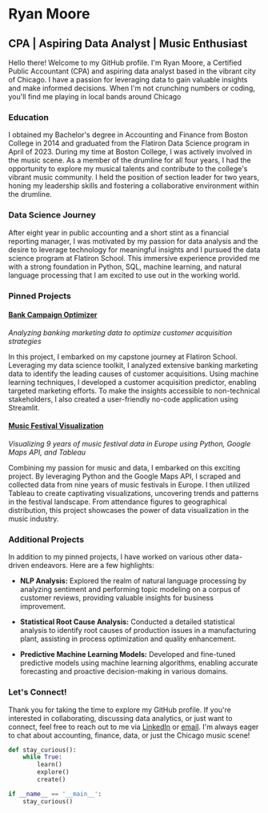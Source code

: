 # Ryan Moore

## CPA | Aspiring Data Analyst | Music Enthusiast

Hello there! Welcome to my GitHub profile. I'm Ryan Moore, a Certified Public Accountant (CPA) and aspiring data analyst based in the vibrant city of Chicago. I have a passion for leveraging data to gain valuable insights and make informed decisions. When I'm not crunching numbers or coding, you'll find me playing in local bands around Chicago

### Education

I obtained my Bachelor's degree in Accounting and Finance from Boston College in 2014 and graduated from the Flatiron Data Science program in April of 2023. During my time at Boston College, I was actively involved in the music scene. As a member of the drumline for all four years, I had the opportunity to explore my musical talents and contribute to the college's vibrant music community. I held the position of section leader for two years, honing my leadership skills and fostering a collaborative environment within the drumline.

### Data Science Journey

After eight year in public accounting and a short stint as a financial reporting manager, I was motivated by my passion for data analysis and the desire to leverage technology for meaningful insights and I pursued the data science program at Flatiron School. This immersive experience provided me with a strong foundation in Python, SQL, machine learning, and natural language processing that I am excited to use out in the working world. 

### Pinned Projects

#### [Bank Campaign Optimizer](https://github.com/mooreaz92/bank_campaign_optimizer)
*Analyzing banking marketing data to optimize customer acquisition strategies*

In this project, I embarked on my capstone journey at Flatiron School. Leveraging my data science toolkit, I analyzed extensive banking marketing data to identify the leading causes of customer acquisitions. Using machine learning techniques, I developed a customer acquisition predictor, enabling targeted marketing efforts. To make the insights accessible to non-technical stakeholders, I also created a user-friendly no-code application using Streamlit.

#### [Music Festival Visualization](https://github.com/mooreaz92/music_festival_viz_practice)
*Visualizing 9 years of music festival data in Europe using Python, Google Maps API, and Tableau*

Combining my passion for music and data, I embarked on this exciting project. By leveraging Python and the Google Maps API, I scraped and collected data from nine years of music festivals in Europe. I then utilized Tableau to create captivating visualizations, uncovering trends and patterns in the festival landscape. From attendance figures to geographical distribution, this project showcases the power of data visualization in the music industry.

### Additional Projects

In addition to my pinned projects, I have worked on various other data-driven endeavors. Here are a few highlights:

- **NLP Analysis:** Explored the realm of natural language processing by analyzing sentiment and performing topic modeling on a corpus of customer reviews, providing valuable insights for business improvement.

- **Statistical Root Cause Analysis:** Conducted a detailed statistical analysis to identify root causes of production issues in a manufacturing plant, assisting in process optimization and quality enhancement.

- **Predictive Machine Learning Models:** Developed and fine-tuned predictive models using machine learning algorithms, enabling accurate forecasting and proactive decision-making in various domains.

### Let's Connect!

Thank you for taking the time to explore my GitHub profile. If you're interested in collaborating, discussing data analytics, or just want to connect, feel free to reach out to me via [LinkedIn](https://www.linkedin.com/in/mooreaz92/) or [email](mailto:mooreaz92@gmail.com). I'm always eager to chat about accounting, finance, data, or just the Chicago music scene!

```python
def stay_curious():
    while True:
        learn()
        explore()
        create()

if __name__ == '__main__':
    stay_curious()
```
